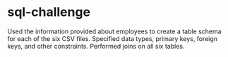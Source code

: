 # sql-challenge
Used the information provided about employees to create a table schema for each of the six CSV files. Specified data types, primary keys, foreign keys, and other constraints. Performed joins on all six tables.
